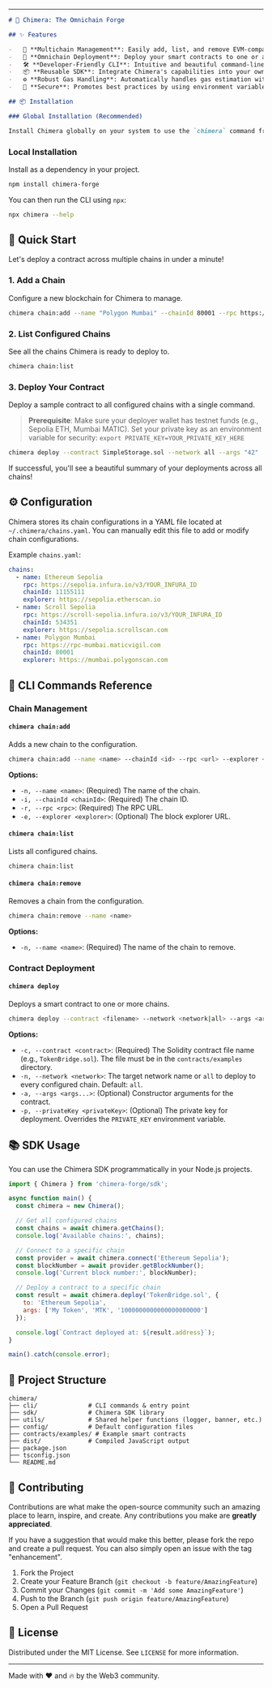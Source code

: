 



---

```markdown
# 🐉 Chimera: The Omnichain Forge

## ✨ Features

-   🔗 **Multichain Management**: Easily add, list, and remove EVM-compatible chain configurations.
-   🚀 **Omnichain Deployment**: Deploy your smart contracts to one or all configured networks simultaneously.
-   🛠️ **Developer-Friendly CLI**: Intuitive and beautiful command-line interface built with `commander.js`.
-   📦 **Reusable SDK**: Integrate Chimera's capabilities into your own Node.js projects.
-   ⚙️ **Robust Gas Handling**: Automatically handles gas estimation with fallback mechanisms for unreliable RPCs.
-   🔐 **Secure**: Promotes best practices by using environment variables for private keys.

## 📦 Installation

### Global Installation (Recommended)

Install Chimera globally on your system to use the `chimera` command from anywhere.
```


### Local Installation

Install as a dependency in your project.

```bash
npm install chimera-forge
```

You can then run the CLI using `npx`:

```bash
npx chimera --help
```

## 🚀 Quick Start

Let's deploy a contract across multiple chains in under a minute!

### 1. Add a Chain

Configure a new blockchain for Chimera to manage.

```bash
chimera chain:add --name "Polygon Mumbai" --chainId 80001 --rpc https://rpc-mumbai.maticvigil.com --explorer https://mumbai.polygonscan.com
```

### 2. List Configured Chains

See all the chains Chimera is ready to deploy to.

```bash
chimera chain:list
```

### 3. Deploy Your Contract

Deploy a sample contract to all configured chains with a single command.

> **Prerequisite**: Make sure your deployer wallet has testnet funds (e.g., Sepolia ETH, Mumbai MATIC). Set your private key as an environment variable for security:
> `export PRIVATE_KEY=YOUR_PRIVATE_KEY_HERE`

```bash
chimera deploy --contract SimpleStorage.sol --network all --args "42"
```

If successful, you'll see a beautiful summary of your deployments across all chains!

## ⚙️ Configuration

Chimera stores its chain configurations in a YAML file located at `~/.chimera/chains.yaml`. You can manually edit this file to add or modify chain configurations.

Example `chains.yaml`:

```yaml
chains:
  - name: Ethereum Sepolia
    rpc: https://sepolia.infura.io/v3/YOUR_INFURA_ID
    chainId: 11155111
    explorer: https://sepolia.etherscan.io
  - name: Scroll Sepolia
    rpc: https://scroll-sepolia.infura.io/v3/YOUR_INFURA_ID
    chainId: 534351
    explorer: https://sepolia.scrollscan.com
  - name: Polygon Mumbai
    rpc: https://rpc-mumbai.maticvigil.com
    chainId: 80001
    explorer: https://mumbai.polygonscan.com
```

## 📖 CLI Commands Reference

### Chain Management

#### `chimera chain:add`
Adds a new chain to the configuration.

```bash
chimera chain:add --name <name> --chainId <id> --rpc <url> --explorer <url>
```

**Options:**
-   `-n, --name <name>`: (Required) The name of the chain.
-   `-i, --chainId <chainId>`: (Required) The chain ID.
-   `-r, --rpc <rpc>`: (Required) The RPC URL.
-   `-e, --explorer <explorer>`: (Optional) The block explorer URL.

#### `chimera chain:list`
Lists all configured chains.

```bash
chimera chain:list
```

#### `chimera chain:remove`
Removes a chain from the configuration.

```bash
chimera chain:remove --name <name>
```

**Options:**
-   `-n, --name <name>`: (Required) The name of the chain to remove.

### Contract Deployment

#### `chimera deploy`
Deploys a smart contract to one or more chains.

```bash
chimera deploy --contract <filename> --network <network|all> --args <args...>
```

**Options:**
-   `-c, --contract <contract>`: (Required) The Solidity contract file name (e.g., `TokenBridge.sol`). The file must be in the `contracts/examples` directory.
-   `-n, --network <network>`: The target network name or `all` to deploy to every configured chain. Default: `all`.
-   `-a, --args <args...>`: (Optional) Constructor arguments for the contract.
-   `-p, --privateKey <privateKey>`: (Optional) The private key for deployment. Overrides the `PRIVATE_KEY` environment variable.

## 📚 SDK Usage

You can use the Chimera SDK programmatically in your Node.js projects.

```javascript
import { Chimera } from 'chimera-forge/sdk';

async function main() {
  const chimera = new Chimera();

  // Get all configured chains
  const chains = await chimera.getChains();
  console.log('Available chains:', chains);

  // Connect to a specific chain
  const provider = await chimera.connect('Ethereum Sepolia');
  const blockNumber = await provider.getBlockNumber();
  console.log('Current block number:', blockNumber);

  // Deploy a contract to a specific chain
  const result = await chimera.deploy('TokenBridge.sol', {
    to: 'Ethereum Sepolia',
    args: ['My Token', 'MTK', '1000000000000000000000']
  });

  console.log(`Contract deployed at: ${result.address}`);
}

main().catch(console.error);
```

## 🧱 Project Structure

```
chimera/
├── cli/              # CLI commands & entry point
├── sdk/              # Chimera SDK library
├── utils/            # Shared helper functions (logger, banner, etc.)
├── config/           # Default configuration files
├── contracts/examples/ # Example smart contracts
├── dist/             # Compiled JavaScript output
├── package.json
├── tsconfig.json
└── README.md
```

## 🤝 Contributing

Contributions are what make the open-source community such an amazing place to learn, inspire, and create. Any contributions you make are **greatly appreciated**.

If you have a suggestion that would make this better, please fork the repo and create a pull request. You can also simply open an issue with the tag "enhancement".

1.  Fork the Project
2.  Create your Feature Branch (`git checkout -b feature/AmazingFeature`)
3.  Commit your Changes (`git commit -m 'Add some AmazingFeature'`)
4.  Push to the Branch (`git push origin feature/AmazingFeature`)
5.  Open a Pull Request

## 📄 License

Distributed under the MIT License. See `LICENSE` for more information.

---

Made with ❤️ and 🔥 by the Web3 community.
```

